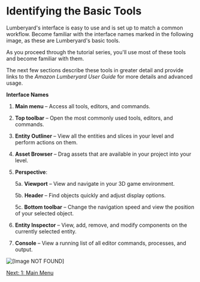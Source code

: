 # Identifying the Basic Tools<a name="understanding-identifying"></a>

Lumberyard's interface is easy to use and is set up to match a common workflow\. Become familiar with the interface names marked in the following image, as these are Lumberyard's basic tools\. 

As you proceed through the tutorial series, you'll use most of these tools and become familiar with them\. 

The next few sections describe these tools in greater detail and provide links to the *Amazon Lumberyard User Guide* for more details and advanced usage\.

**Interface Names**

1. **Main menu** – Access all tools, editors, and commands\.

1. **Top toolbar** – Open the most commonly used tools, editors, and commands\.

1. **Entity Outliner** – View all the entities and slices in your level and perform actions on them\.

1. **Asset Browser** – Drag assets that are available in your project into your level\.

1. **Perspective**:

   5a\. **Viewport** – View and navigate in your 3D game environment\.

   5b\. **Header** – Find objects quickly and adjust display options\.

   5c\. **Bottom toolbar** – Change the navigation speed and view the position of your selected object\.

1. **Entity Inspector** – View, add, remove, and modify components on the currently selected entity\.

1. **Console** – View a running list of all editor commands, processes, and output\.

![\[Image NOT FOUND\]](http://docs.aws.amazon.com/lumberyard/latest/gettingstartedguide/images/understanding-interface.png)

[Next: 1: Main Menu](understanding-main-menu.md)